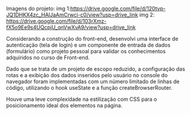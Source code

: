 
Imagens do projeto:
img 1:https://drive.google.com/file/d/120tvp-JQ1DHKX4zc_HAlJaAmCrwci-c0/view?usp=drive_link
img 2:  https://drive.google.com/file/d/103rXmz-fX5o9Ee9s4UQcpjU_qnVwXvA9/view?usp=drive_link


Considerando a construção do front-end, desenvolvi uma interface de autenticação (tela de login) e um componente de entrada de dados (formulário) como projeto pessoal para validar os conhecimentos adquiridos no curso de Front-end.

Dado que se trata de um projeto de escopo reduzido, a configuração das rotas e a exibição dos dados inseridos pelo usuário no console do navegador foram implementadas com um número limitado de linhas de código, utilizando o hook useState e a função createBrowserRouter.

Houve uma leve complexidade na estilização com CSS para o posicionamento ideal dos elementos na página.
